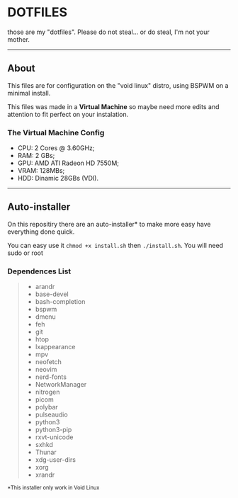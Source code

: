 # DOTFILES

those are my "dotfiles". Please do not steal... or do steal, I'm not your mother.

---
## About

This files are for configuration on the "void linux" distro, using BSPWM on a minimal install.

This files was made in a **Virtual Machine** so maybe need more edits and attention to fit perfect on your instalation.

### The Virtual Machine Config

- CPU: 2 Cores @ 3.60GHz;
- RAM: 2 GBs;
- GPU: AMD ATI Radeon HD 7550M;
- VRAM: 128MBs;
- HDD: Dinamic 28GBs (VDI).

---
## Auto-installer

On this repositiry there are an auto-installer* to make more easy have everything done quick.

You can easy use it `chmod +x install.sh` then `./install.sh`. You will need sudo or root

### Dependences List

> - arandr
> - base-devel
> - bash-completion
> - bspwm
> - dmenu
> - feh
> - git
> - htop
> - lxappearance
> - mpv
> - neofetch
> - neovim
> - nerd-fonts
> - NetworkManager
> - nitrogen
> - picom
> - polybar
> - pulseaudio
> - python3
> - python3-pip
> - rxvt-unicode
> - sxhkd
> - Thunar
> - xdg-user-dirs
> - xorg
> - xrandr

<small>
*This installer only work in Void Linux
</small>